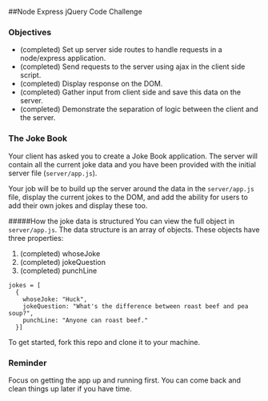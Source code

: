 ##Node Express jQuery Code Challenge

### Objectives
- (completed) Set up server side routes to handle requests in a node/express application.
- (completed) Send requests to the server using ajax in the client side script.
- (completed) Display response on the DOM.
- (completed) Gather input from client side and save this data on the server.
- (completed) Demonstrate the separation of logic between the client and the server.

### The Joke Book

Your client has asked you to create a Joke Book application. The server will contain all the current joke data and you have been provided with the initial server file (`server/app.js`).

Your job will be to build up the server around the data in the `server/app.js` file, display the current jokes to the DOM, and add the ability for users to add their own jokes and display these too.

#####How the joke data is structured
You can view the full object in `server/app.js`. The data structure is an array of objects. These objects have three properties:
1. (completed) whoseJoke
2. (completed) jokeQuestion
3. (completed) punchLine

```
jokes = [
  {
    whoseJoke: "Huck",
    jokeQuestion: "What's the difference between roast beef and pea soup?",
    punchLine: "Anyone can roast beef."
  }]
```

To get started, fork this repo and clone it to your machine.

### Reminder

Focus on getting the app up and running first. You can come back and clean things up later if you have time.
